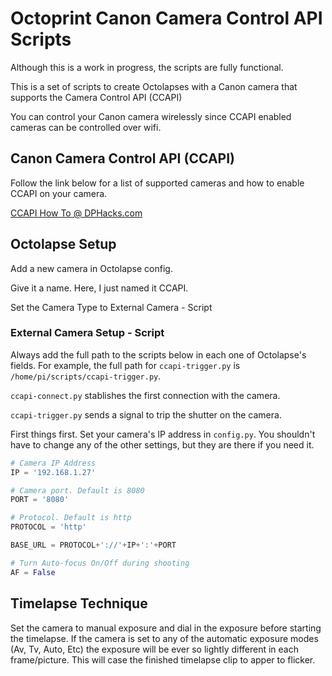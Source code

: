 # Octoprint Canon Camera Control API Scripts

Although this is a work in progress, the scripts are fully functional.

This is a set of scripts to create Octolapses with a Canon camera that supports the Camera Control API (CCAPI)

You can control your Canon camera wirelessly since CCAPI enabled cameras can be controlled over wifi.

## Canon Camera Control API (CCAPI)

Follow the link below for a list of supported cameras and how to enable CCAPI on your camera.

[CCAPI How To @ DPHacks.com](https://dphacks.com/how-to-canon-camera-control-api-ccapi/)

## Octolapse Setup

Add a new camera in Octolapse config.

Give it a name. Here, I just named it CCAPI.

Set the Camera Type to External Camera - Script

### External Camera Setup - Script

Always add the full path to the scripts below in each one of Octolapse's fields. For example, the full path for ```ccapi-trigger.py``` is ```/home/pi/scripts/ccapi-trigger.py```.

```ccapi-connect.py``` stablishes the first connection with the camera.

```ccapi-trigger.py``` sends a signal to trip the shutter on the camera.

First things first. Set your camera's IP address in ```config.py```. You shouldn't have to change any of the other settings, but they are there if you need it.

```python
# Camera IP Address
IP = '192.168.1.27'

# Camera port. Default is 8080
PORT = '8080'

# Protocol. Default is http
PROTOCOL = 'http'

BASE_URL = PROTOCOL+'://'+IP+':'+PORT

# Turn Auto-focus On/Off during shooting
AF = False
```

## Timelapse Technique

Set the camera to manual exposure and dial in the exposure before starting the timelapse. If the camera is set to any of the automatic exposure modes (Av, Tv, Auto, Etc) the exposure will be ever so lightly different in each frame/picture. This will case the finished timelapse clip to apper to flicker.
